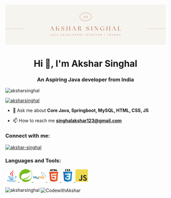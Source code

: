 ![logo](https://github.com/CodewithAkshar/CodewithAkshar/blob/main/Akshar%20SINGHAL.png)
<h1 align="center">Hi 👋, I'm Akshar Singhal</h1>
<h3 align="center">An Aspiring Java developer from India</h3>

<p align="left"> <img src="https://komarev.com/ghpvc/?username=aksharsinghal&label=Profile%20views&color=0e75b6&style=flat" alt="aksharsinghal" /> </p>

<p align="left"> <a href="https://github.com/ryo-ma/github-profile-trophy"><img src="https://github-profile-trophy.vercel.app/?username=aksharsinghal" alt="aksharsinghal" /></a> </p>

- 💬 Ask me about **Core Java, Springboot, MySQL, HTML, CSS, JS**

- 📫 How to reach me **singhalakshar123@gmail.com**

<h3 align="left">Connect with me:</h3>
<p align="left">
<a href="https://www.linkedin.com/in/akshar-singhal-807351288/" target="blank"><img align="center" src="https://raw.githubusercontent.com/rahuldkjain/github-profile-readme-generator/master/src/images/icons/Social/linked-in-alt.svg" alt="akshar-singhal" height="30" width="40" /></a>
</p>

<h3 align="left">Languages and Tools:</h3>
<p align="left"> 
  <a href="https://www.java.com" target="_blank" rel="noreferrer"> 
    <img src="https://raw.githubusercontent.com/devicons/devicon/master/icons/java/java-original.svg" alt="java" width="40" height="40"/> 
  </a> 
  <a href="https://spring.io/projects/spring-boot" target="_blank" rel="noreferrer"> 
    <img src="https://raw.githubusercontent.com/devicons/devicon/master/icons/spring/spring-original.svg" alt="springboot" width="40" height="40"/> 
  </a> 
  <a href="https://www.mysql.com/" target="_blank" rel="noreferrer"> 
    <img src="https://raw.githubusercontent.com/devicons/devicon/master/icons/mysql/mysql-original-wordmark.svg" alt="mysql" width="40" height="40"/> 
  </a> 
  <a href="https://www.w3.org/html/" target="_blank" rel="noreferrer"> 
    <img src="https://raw.githubusercontent.com/devicons/devicon/master/icons/html5/html5-original-wordmark.svg" alt="html5" width="40" height="40"/> 
  </a> 
  <a href="https://www.w3schools.com/css/" target="_blank" rel="noreferrer"> 
    <img src="https://raw.githubusercontent.com/devicons/devicon/master/icons/css3/css3-original-wordmark.svg" alt="css3" width="40" height="40"/> 
  </a> 
  <a href="https://developer.mozilla.org/en-US/docs/Web/JavaScript" target="_blank" rel="noreferrer"> 
    <img src="https://raw.githubusercontent.com/devicons/devicon/master/icons/javascript/javascript-original.svg" alt="javascript" width="40" height="40"/> 
  </a> 
</p>

<p><img align="left" src="https://github-readme-stats.vercel.app/api/top-langs?username=aksharsinghal&show_icons=true&locale=en&layout=compact" alt="aksharsinghal" /></p>

<p>&nbsp;<img align="center" src="https://github-readme-stats.vercel.app/api?username=aksharsinghal&show_icons=true&locale=en" alt="CodewithAkshar" /></p>

